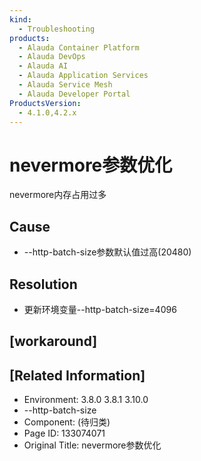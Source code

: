 ```yaml
---
kind:
  - Troubleshooting
products:
  - Alauda Container Platform
  - Alauda DevOps
  - Alauda AI
  - Alauda Application Services
  - Alauda Service Mesh
  - Alauda Developer Portal
ProductsVersion:
  - 4.1.0,4.2.x
---
```

<!-- A type of document that involves encountering a fault, diagnosing it, performing root cause analysis, and providing solutions. -->

# nevermore参数优化

nevermore内存占用过多

## Cause
- --http-batch-size参数默认值过高(20480)

## Resolution
- 更新环境变量--http-batch-size=4096

## [workaround]

## [Related Information]
- Environment: 3.8.0 3.8.1 3.10.0
- --http-batch-size
- Component: (待归类)
- Page ID: 133074071
- Original Title: nevermore参数优化

